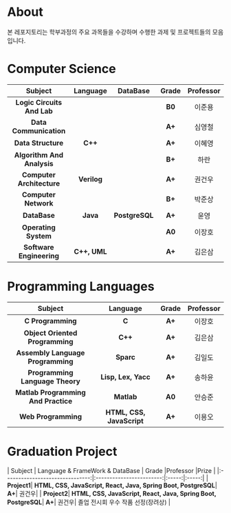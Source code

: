 # About
본 레포지토리는 학부과정의 주요 과목들을 수강하며 수행한 과제 및 프로젝트들의 모음입니다.

# Computer Science
| Subject                         | Language                 | DataBase| Grade |Professor |
|:-------------------------------:|:------------------------:|:-----:|:-----:|:-----:|
| **Logic Circuits And Lab**               |                     || **B0**|이준용|
| **Data Communication** |                   || **A+**|심영철|
| **Data Structure** | **C++**             || **A+**|이혜영|
| **Algorithm And Analysis**               |                     || **B+**|하란|
| **Computer Architecture** | **Verilog**                  || **A+**|권건우|
| **Computer Network** |               || **B+**|박준상|
| **DataBase** | **Java**      |**PostgreSQL**| **A+**|윤영|
| **Operating System**             | | | **A0**|이장호|
| **Software Engineering** | **C++, UML**              || **A+**|김은삼|

# Programming Languages

| Subject                         | Language                 | Grade |Professor |
|:-------------------------------:|:------------------------:|:-----:|:-----:|
| **C Programming**               | **C**                    | **A+**|이장호|
| **Object Oriented Programming** | **C++**                  | **A+**|김은삼|
| **Assembly Language Programming** | **Sparc**              | **A+**|김일도|
| **Programming Language Theory** | **Lisp, Lex, Yacc**      | **A+**|송하윤|
| **Matlab Programming And Practice** | **Matlab**             | **A0**|안승준|
| **Web Programming**             | **HTML, CSS, JavaScript**| **A+**|이용오|

# Graduation Project
| Subject                         | Language & FrameWork & DataBase            | Grade |Professor |Prize |
|:-------------------------------:|:------------------------:|:-----:|:-----:|
| **Project1**| **HTML, CSS, JavaScript, React, Java, Spring Boot, PostgreSQL**| **A+**| 권건우| 
| **Project2**| **HTML, CSS, JavaScript, React, Java, Spring Boot, PostgreSQL**| **A+**| 권건우| 졸업 전시회 우수 작품 선정(장려상) |
